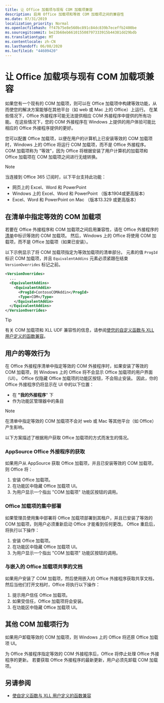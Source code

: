 ```yaml
---
title: 让 Office 加载项与现有 COM 加载项兼容
description: 启用 Office 加载项和等效 COM 加载项之间的兼容性
ms.date: 07/31/2019
localization_priority: Normal
ms.openlocfilehash: ff47b75e8e560bc891c84dc839b7eceffb2400be
ms.sourcegitcommit: be23b68eb661015508797333915b44381dd29bdb
ms.translationtype: MT
ms.contentlocale: zh-CN
ms.lasthandoff: 06/08/2020
ms.locfileid: "44609420"
---
```

# <a name="make-your-office-add-in-compatible-with-an-existing-com-add-in"></a>让 Office 加载项与现有 COM 加载项兼容

如果您有一个现有的 COM 加载项，则可以在 Office 加载项中构建等效功能，从而使您的解决方案能够在其他平台（如 web 或 Mac 上的 Office）上运行。 在某些情况下，Office 外接程序可能无法提供相应 COM 外接程序中提供的所有功能。 在这些情况下，您的 COM 外接程序在 Windows 上提供的用户体验可能比相应的 Office 外接程序提供的更好。

您可以配置 Office 加载项，以便在用户的计算机上已安装等效的 COM 加载项时，Windows 上的 Office 将运行 COM 加载项，而不是 Office 外接程序。 COM 加载项称为 "等效"，因为 Office 将根据安装了用户计算机的加载项和 Office 加载项在 COM 加载项之间进行无缝转换。

> [!NOTE]
> 当连接到 Office 365 订阅时，以下平台支持此功能：
> - 网页上的 Excel、Word 和 PowerPoint
> - Windows 上的 Excel、Word 和 PowerPoint （版本1904或更高版本）
> - Excel、Word 和 PowerPoint on Mac （版本13.329 或更高版本）

## <a name="specify-an-equivalent-com-add-in-in-the-manifest"></a>在清单中指定等效的 COM 加载项

若要在 Office 外接程序和 COM 加载项之间启用兼容性，请在 Office 外接程序的[清单](add-in-manifests.md)中标识等效的 COM 加载项。 然后，Windows 上的 Office 将使用 COM 加载项，而不是 Office 加载项（如果已安装）。

以下示例显示了将 COM 加载项指定为等效加载项的清单部分。 元素的值 `ProgId` 标识 COM 加载项，并且 `EquivalentAddins` 元素必须紧跟在结束 `VersionOverrides` 标记之前。

```xml
<VersionOverrides>
  ...
  <EquivalentAddins>
    <EquivalentAddin>
      <ProgId>ContosoCOMAddin</ProgId>
      <Type>COM</Type>
    </EquivalentAddin>
  </EquivalentAddins>
</VersionOverrides>
```

> [!TIP]
> 有关 COM 加载项和 XLL UDF 兼容性的信息，请参阅[使您的自定义函数与 XLL 用户定义的函数兼容](../excel/make-custom-functions-compatible-with-xll-udf.md)。

## <a name="equivalent-behavior-for-users"></a>用户的等效行为

在 Office 外接程序清单中指定等效的 COM 外接程序时，如果安装了等效的 COM 加载项，则 Windows 上的 Office 将不会显示 Office 加载项的用户界面（UI）。 Office 仅隐藏 Office 加载项的功能区按钮，不会阻止安装。 因此，你的 Office 外接程序仍将显示在 UI 中的以下位置：

- 在 **"我的外接程序**" 下
- 作为功能区管理器中的条目

> [!NOTE]
> 在清单中指定等效的 COM 加载项不会对 web 或 Mac 等其他平台（如 Office）产生影响。

以下方案描述了根据用户获取 Office 加载项的方式而发生的情况。

### <a name="appsource-acquisition-of-an-office-add-in"></a>AppSource Office 外接程序的获取

如果用户从 AppSource 获取 Office 加载项，并且已安装等效的 COM 加载项，则 Office 将：

1. 安装 Office 加载项。
2. 在功能区中隐藏 Office 加载项 UI。
3. 为用户显示一个指出 "COM 加载项" 功能区按钮的调用。

### <a name="centralized-deployment-of-office-add-in"></a>Office 加载项的集中部署

如果管理员使用集中部署将 Office 加载项部署到其租户，并且已安装了等效的 COM 加载项，则用户必须重新启动 Office 才能看到任何更改。 Office 重启后，将执行以下操作：

1. 安装 Office 加载项。
2. 在功能区中隐藏 Office 加载项 UI。
3. 为用户显示一个指出 "COM 加载项" 功能区按钮的调用。

### <a name="document-shared-with-embedded-office-add-in"></a>与嵌入的 Office 加载项共享的文档

如果用户安装了 COM 加载项，然后使用嵌入的 Office 外接程序获取共享文档，然后当他们打开文档时，Office 将执行以下操作：

1. 提示用户信任 Office 加载项。
2. 如果受信任，Office 加载项将会安装。
3. 在功能区中隐藏 Office 加载项 UI。

## <a name="other-com-add-in-behavior"></a>其他 COM 加载项行为

如果用户卸载等效的 COM 加载项，则 Windows 上的 Office 将还原 Office 加载项 UI。

为 Office 外接程序指定等效的 COM 外接程序后，Office 将停止处理 Office 外接程序的更新。 若要获取 Office 外接程序的最新更新，用户必须先卸载 COM 加载项。

## <a name="see-also"></a>另请参阅

- [使自定义函数与 XLL 用户定义的函数兼容](../excel/make-custom-functions-compatible-with-xll-udf.md)
